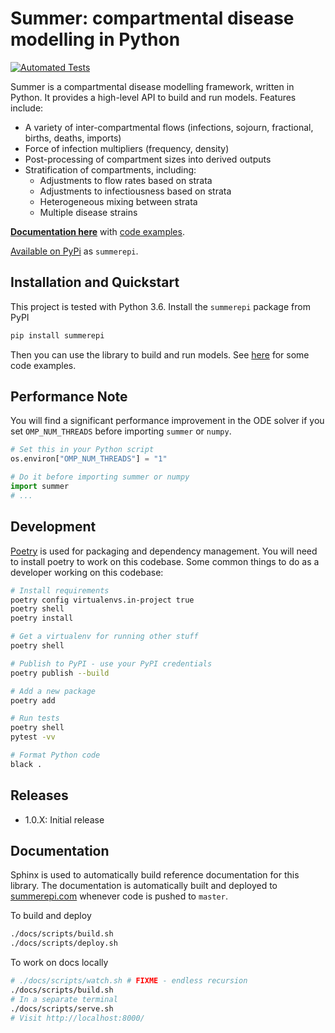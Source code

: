 # Summer: compartmental disease modelling in Python

[![Automated Tests](https://github.com/monash-emu/summer/actions/workflows/tests.yml/badge.svg)](https://github.com/monash-emu/summer/actions/workflows/tests.yml)

Summer is a compartmental disease modelling framework, written in Python. It provides a high-level API to build and run models. Features include:

- A variety of inter-compartmental flows (infections, sojourn, fractional, births, deaths, imports)
- Force of infection multipliers (frequency, density)
- Post-processing of compartment sizes into derived outputs
- Stratification of compartments, including:
  - Adjustments to flow rates based on strata
  - Adjustments to infectiousness based on strata
  - Heterogeneous mixing between strata
  - Multiple disease strains

**[Documentation here](http://summerepi.com/)** with [code examples](http://summerepi.com/examples).

[Available on PyPi](https://pypi.org/project/summerepi/) as `summerepi`.

## Installation and Quickstart

This project is tested with Python 3.6.
Install the `summerepi` package from PyPI

```bash
pip install summerepi
```

Then you can use the library to build and run models. See [here](http://summerepi.com/examples) for some code examples.

## Performance Note

You will find a significant performance improvement in the ODE solver if you set `OMP_NUM_THREADS` before importing `summer` or `numpy`.

```python
# Set this in your Python script
os.environ["OMP_NUM_THREADS"] = "1"

# Do it before importing summer or numpy
import summer
# ...
```

## Development

[Poetry](https://python-poetry.org/) is used for packaging and dependency management.
You will need to install poetry to work on this codebase.
Some common things to do as a developer working on this codebase:

```bash
# Install requirements
poetry config virtualenvs.in-project true
poetry shell
poetry install

# Get a virtualenv for running other stuff
poetry shell

# Publish to PyPI - use your PyPI credentials
poetry publish --build

# Add a new package
poetry add

# Run tests
poetry shell
pytest -vv

# Format Python code
black .
```

## Releases

- 1.0.X: Initial release

## Documentation

Sphinx is used to automatically build reference documentation for this library.
The documentation is automatically built and deployed to [summerepi.com](http://summerepi.com/) whenever code is pushed to `master`.

To build and deploy

```bash
./docs/scripts/build.sh
./docs/scripts/deploy.sh
```

To work on docs locally

```bash
# ./docs/scripts/watch.sh # FIXME - endless recursion
./docs/scripts/build.sh
# In a separate terminal
./docs/scripts/serve.sh
# Visit http://localhost:8000/
```
